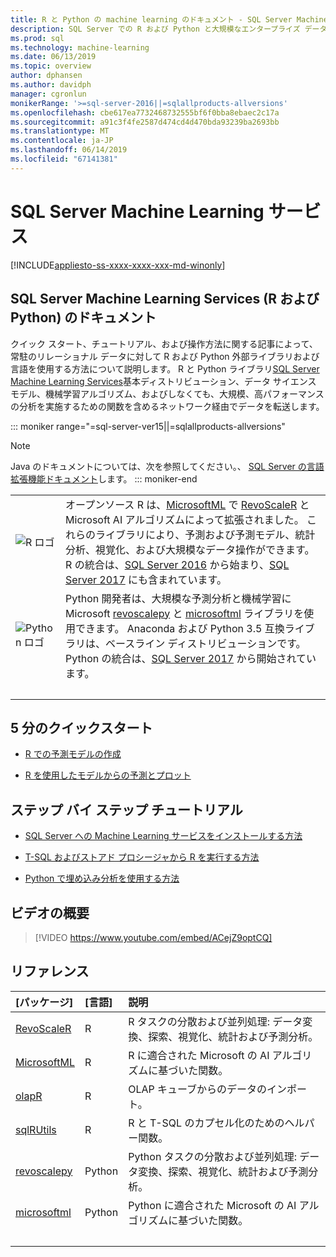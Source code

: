 ```yaml
---
title: R と Python の machine learning のドキュメント - SQL Server Machine Learning サービス
description: SQL Server での R および Python と大規模なエンタープライズ データ分析用の組み込みのデータ サイエンス モデリングおよび機械学習アルゴリズム。
ms.prod: sql
ms.technology: machine-learning
ms.date: 06/13/2019
ms.topic: overview
author: dphansen
ms.author: davidph
manager: cgronlun
monikerRange: '>=sql-server-2016||=sqlallproducts-allversions'
ms.openlocfilehash: cbe617ea7732468732555bf6f0bba8ebaec2c17a
ms.sourcegitcommit: a91c3f4fe2587d474cd4d470bda93239ba2693bb
ms.translationtype: MT
ms.contentlocale: ja-JP
ms.lasthandoff: 06/14/2019
ms.locfileid: "67141381"
---
```

# <a name="sql-server-machine-learning-services"></a>SQL Server Machine Learning サービス
[!INCLUDE[appliesto-ss-xxxx-xxxx-xxx-md-winonly](../includes/appliesto-ss-xxxx-xxxx-xxx-md-winonly.md)]

## <a name="sql-server-machine-learning-services-r-and-python-documentation"></a>SQL Server Machine Learning Services (R および Python) のドキュメント

クイック スタート、チュートリアル、および操作方法に関する記事によって、常駐のリレーショナル データに対して R および Python 外部ライブラリおよび言語を使用する方法について説明します。 R と Python ライブラリ[SQL Server Machine Learning Services](what-is-sql-server-machine-learning.md)基本ディストリビューション、データ サイエンス モデル、機械学習アルゴリズム、およびしなくても、大規模、高パフォーマンスの分析を実施するための関数を含めるネットワーク経由でデータを転送します。

::: moniker range="=sql-server-ver15||=sqlallproducts-allversions"
> [!NOTE]
> Java のドキュメントについては、次を参照してください。、 [SQL Server の言語拡張機能ドキュメント](https://docs.microsoft.com/sql/language-extensions/language-extensions-overview)します。
::: moniker-end

|   |   |
|---|:--|
| ![R ロゴ](media/index/logo_r.png) | オープンソース R は、[MicrosoftML](/machine-learning-server/r-reference/microsoftml/microsoftml-package) で [RevoScaleR](/machine-learning-server/r-reference/revoscaler/revoscaler) と Microsoft AI アルゴリズムによって拡張されました。 これらのライブラリにより、予測および予測モデル、統計分析、視覚化、および大規模なデータ操作ができます。<br/>R の統合は、[SQL Server 2016](install/sql-r-services-windows-install.md) から始まり、[SQL Server 2017](install/sql-machine-learning-services-windows-install.md) にも含まれています。 |
| ![Python ロゴ](media/index/logo_python.png) | Python 開発者は、大規模な予測分析と機械学習に Microsoft [revoscalepy](/machine-learning-server/python-reference/revoscalepy/revoscalepy-package) と [microsoftml](/machine-learning-server/python-reference/microsoftml/microsoftml-package) ライブラリを使用できます。 Anaconda および Python 3.5 互換ライブラリは、ベースライン ディストリビューションです。<br/>Python の統合は、[SQL Server 2017](install/sql-machine-learning-services-windows-install.md) から開始されています。 |
| &nbsp; | &nbsp; |

## <a name="5-minute-quickstarts"></a>5 分のクイックスタート

- [R での予測モデルの作成](tutorials/rtsql-create-a-predictive-model-r.md)

- [R を使用したモデルからの予測とプロット](tutorials/rtsql-predict-and-plot-from-model.md)

## <a name="step-by-step-tutorials"></a>ステップ バイ ステップ チュートリアル

- [SQL Server への Machine Learning サービスをインストールする方法](install/sql-machine-learning-services-windows-install.md)

- [T-SQL およびストアド プロシージャから R を実行する方法](tutorials/sqldev-in-database-r-for-sql-developers.md)

- [Python で埋め込み分析を使用する方法](tutorials/sqldev-in-database-python-for-sql-developers.md)

## <a name="video-introduction"></a>ビデオの概要

> [!VIDEO https://www.youtube.com/embed/ACejZ9optCQ]

## <a name="reference"></a>リファレンス

| [パッケージ] | [言語] | 説明 |
|:--------|:---------|:------------|
| [RevoScaleR](/machine-learning-server/r-reference/revoscaler/revoscaler) | R | R タスクの分散および並列処理: データ変換、探索、視覚化、統計および予測分析。 |
| [MicrosoftML](/machine-learning-server/r-reference/microsoftml/microsoftml-package) | R | R に適合された Microsoft の AI アルゴリズムに基づいた関数。 |
| [olapR](/machine-learning-server/r-reference/olapr/olapr) | R | OLAP キューブからのデータのインポート。 |
| [sqlRUtils](/machine-learning-server/r-reference/sqlrutils/sqlrutils) | R | R と T-SQL のカプセル化のためのヘルパー関数。 |
[revoscalepy](/machine-learning-server/python-reference/revoscalepy/revoscalepy-package) | Python | Python タスクの分散および並列処理: データ変換、探索、視覚化、統計および予測分析。 |
| [microsoftml](/machine-learning-server/python-reference/microsoftml/microsoftml-package) | Python | Python に適合された Microsoft の AI アルゴリズムに基づいた関数。 |
| &nbsp; | &nbsp; | &nbsp; |
